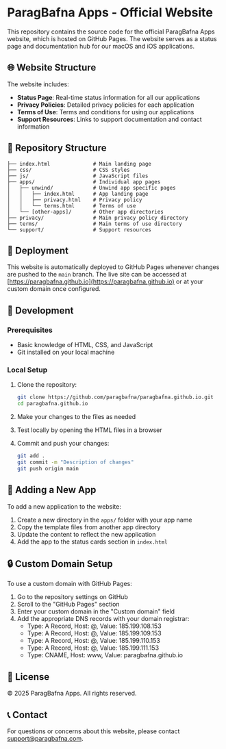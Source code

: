 # ParagBafna Apps - Official Website

This repository contains the source code for the official ParagBafna Apps website, which is hosted on GitHub Pages. The website serves as a status page and documentation hub for our macOS and iOS applications.

## 🌐 Website Structure

The website includes:

- **Status Page**: Real-time status information for all our applications
- **Privacy Policies**: Detailed privacy policies for each application
- **Terms of Use**: Terms and conditions for using our applications
- **Support Resources**: Links to support documentation and contact information

## 📁 Repository Structure

```
├── index.html              # Main landing page
├── css/                    # CSS styles
├── js/                     # JavaScript files
├── apps/                   # Individual app pages
│   ├── unwind/             # Unwind app specific pages
│   │   ├── index.html      # App landing page
│   │   ├── privacy.html    # Privacy policy
│   │   └── terms.html      # Terms of use
│   └── [other-apps]/       # Other app directories
├── privacy/                # Main privacy policy directory
├── terms/                  # Main terms of use directory
└── support/                # Support resources
```

## 🚀 Deployment

This website is automatically deployed to GitHub Pages whenever changes are pushed to the `main` branch. The live site can be accessed at [https://paragbafna.github.io](https://paragbafna.github.io) or at your custom domain once configured.

## 🔧 Development

### Prerequisites

- Basic knowledge of HTML, CSS, and JavaScript
- Git installed on your local machine

### Local Setup

1. Clone the repository:
   ```bash
   git clone https://github.com/paragbafna/paragbafna.github.io.git
   cd paragbafna.github.io
   ```

2. Make your changes to the files as needed

3. Test locally by opening the HTML files in a browser

4. Commit and push your changes:
   ```bash
   git add .
   git commit -m "Description of changes"
   git push origin main
   ```

## 📝 Adding a New App

To add a new application to the website:

1. Create a new directory in the `apps/` folder with your app name
2. Copy the template files from another app directory
3. Update the content to reflect the new application
4. Add the app to the status cards section in `index.html`

## 🔒 Custom Domain Setup

To use a custom domain with GitHub Pages:

1. Go to the repository settings on GitHub
2. Scroll to the "GitHub Pages" section
3. Enter your custom domain in the "Custom domain" field
4. Add the appropriate DNS records with your domain registrar:
   - Type: A Record, Host: @, Value: 185.199.108.153
   - Type: A Record, Host: @, Value: 185.199.109.153
   - Type: A Record, Host: @, Value: 185.199.110.153
   - Type: A Record, Host: @, Value: 185.199.111.153
   - Type: CNAME, Host: www, Value: paragbafna.github.io

## 📄 License

© 2025 ParagBafna Apps. All rights reserved.

## 📞 Contact

For questions or concerns about this website, please contact [support@paragbafna.com](mailto:support@paragbafna.com).
